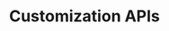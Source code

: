 ---
title: Customization APIs
excerpt: ''
deprecated: false
hidden: false
metadata:
  title: ''
  description: ''
  robots: noindex
next:
  description: ''
---